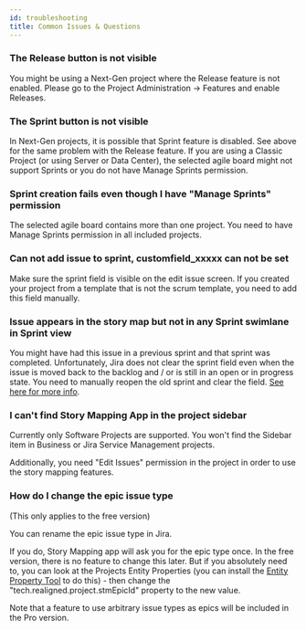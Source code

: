 ```yaml
---
id: troubleshooting
title: Common Issues & Questions
---
```


### The Release button is not visible

You might be using a Next-Gen project where the Release feature is not enabled.
Please go to the Project Administration -> Features and enable Releases.

### The Sprint button is not visible

In Next-Gen projects, it is possible that Sprint feature is disabled. See above for the same problem
with the Release feature.
If you are using a Classic Project (or using Server or Data Center), the selected agile board might not support
Sprints or you do not have Manage Sprints permission.

### Sprint creation fails even though I have "Manage Sprints" permission

The selected agile board contains more than one project. You need to have Manage Sprints permission
in all included projects.

### Can not add issue to sprint, customfield_xxxxx can not be set

Make sure the sprint field is visible on the edit issue screen.
If you created your project from a template that is not the scrum template, you need
to add this field manually.

### Issue appears in the story map but not in any Sprint swimlane in Sprint view

You might have had this issue in a previous sprint and that sprint was completed.
Unfortunately, Jira does not clear the sprint field even when the issue is moved back to the backlog
and / or is still in an open or in progress state.
You need to manually reopen the old sprint and clear the field. [See here for more info](https://support.atlassian.com/jira-software-cloud/docs/reopen-a-sprint/?_ga=2.89584147.901247001.1583153067-2088401750.1574865265).

### I can't find Story Mapping App in the project sidebar

Currently only Software Projects are supported. You won't find the Sidebar item in Business or Jira Service Management projects.

Additionally, you need "Edit Issues" permission in the project in order to use the story mapping features.

### How do I change the epic issue type

(This only applies to the free version)

You can rename the epic issue type in Jira.

If you do, Story Mapping app will ask you for the epic type once. In the free version, there is no
feature to change this later. But if you absolutely need to, you can look at the Projects Entity Properties (you can install the [Entity Property Tool](https://marketplace.atlassian.com/apps/1214509/entity-property-tool-for-jira?hosting=cloud&tab=overview) to do this) - then
change the "tech.realigned.project.stmEpicId" property to the new value.

Note that a feature to use arbitrary issue types as epics will be included in the Pro version.